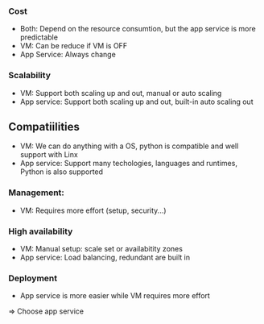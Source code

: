 ### Cost
* Both: Depend on the resource consumtion, but the app service is more predictable
* VM: Can be reduce if VM is OFF
* App Service: Always change

### Scalability
* VM: Support both scaling up and out, manual or auto scaling
* App service: Support both scaling up and out, built-in auto scaling out

## Compatiilities
* VM: We can do anything with a OS, python is compatible and well support with Linx
* App service: Support many techologies, languages and runtimes, Python is also supported

### Management:
* VM: Requires more effort (setup, security...)

### High availability
* VM: Manual setup: scale set or availabitity zones
* App service: Load balancing, redundant are built in

### Deployment
* App service is more easier while VM requires more effort

=> Choose app service